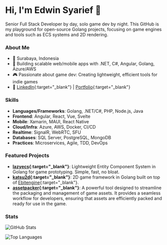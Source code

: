 # Hi, I'm Edwin Syarief 👋

Senior Full Stack Developer by day, solo game dev by night. This GitHub is my playground for open-source Golang projects, focusing on game engines and tools such as ECS systems and 2D rendering.

### About Me
- 📍 Surabaya, Indonesia
- 💼 Building scalable web/mobile apps with .NET, C#, Angular, Golang, Azure/AWS
- 🎮 Passionate about game dev: Creating lightweight, efficient tools for indie games
- 🔗 [LinkedIn](https://linkedin.com/in/edwinsyarief){:target="_blank"} | [Portfolio](https://edwinsyarief.github.io){:target="_blank"}

### Skills
- **Languages/Frameworks**: Golang, .NET/C#, PHP, Node.js, Java
- **Frontend**: Angular, React, Vue, Svelte
- **Mobile**: Xamarin, MAUI, React Native
- **Cloud/Infra**: Azure, AWS, Docker, CI/CD
- **Realtime**: SignalR, WebRTC, SFU
- **Databases**: SQL Server, PostgreSQL, MongoDB
- **Practices**: Microservices, Agile, TDD, DevOps

### Featured Projects
- **[lazyecs](https://github.com/edwinsyarief/lazyecs){:target="_blank"}**: Lightweight Entity Component System in Golang for game prototyping. Simple, fast, no bloat.
- **[katsu2d](https://github.com/edwinsyarief/katsu2d){:target="_blank"}**: 2D game framework in Golang built on top of [Ebitengine](https://ebitengine.org/){:target="_blank"}.
- **[assetpacker](https://github.com/edwinsyarief/assetpacker){:target="_blank"}**: A powerful tool designed to streamline the packaging and management of game assets. It provides a seamless workflow for developers, ensuring that assets are efficiently packed and ready for use in the game.

### Stats
![GitHub Stats](https://github-readme-stats.vercel.app/api?username=edwinsyarief&show_icons=true&theme=dracula&hide_border=true)

![Top Languages](https://github-readme-stats.vercel.app/api/top-langs/?username=edwinsyarief&layout=compact&theme=dracula&hide_border=true)

